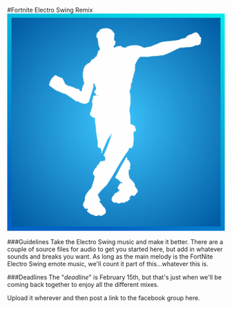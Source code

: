 #Fortnite Electro Swing Remix
![Fortnite Electro Swing Icon](/images/FN_ES.png)

###Guidelines
Take the Electro Swing music and make it better. There are a couple of source files for audio to get you started here, but add in whatever sounds and breaks you want. As long as the main melody is the FortNite Electro Swing emote music, we'll count it part of this...whatever this is.

###Deadlines
The "*deadline*" is February 15th, but that's just when we'll be coming back together to enjoy all the different mixes.

Upload it wherever and then post a link to the facebook group here.
